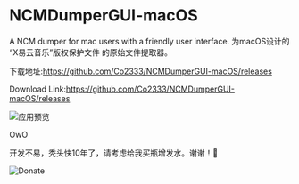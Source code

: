 # NCMDumperGUI-macOS

A NCM dumper for mac users with a friendly user interface.
为macOS设计的 “X易云音乐”版权保护文件 的原始文件提取器。

下载地址:https://github.com/Co2333/NCMDumperGUI-macOS/releases

Download Link:https://github.com/Co2333/NCMDumperGUI-macOS/releases

![应用预览](https://github.com/Co2333/NCMDumperGUI-macOS/blob/master/Preview.png)




OwO



开发不易，秃头快10年了，请考虑给我买瓶增发水。谢谢！🙏

![Donate](https://github.com/Co2333/NCMDumperGUI-macOS/blob/master/0.jpeg)
